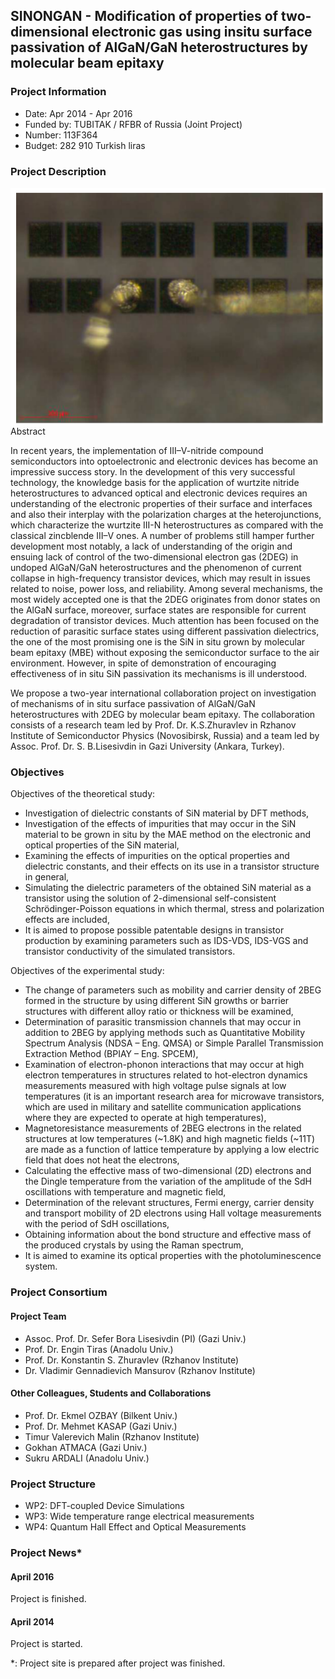## SINONGAN - Modification of properties of two-dimensional electronic gas using insitu surface passivation of AlGaN/GaN heterostructures by molecular beam epitaxy

### Project Information
* Date: Apr 2014 - Apr 2016
* Funded by: TUBITAK / RFBR of Russia (Joint Project)
* Number: 113F364
* Budget: 282 910 Turkish liras

### Project Description

<img align="left" src="sinongan-proje.png">

Abstract

In recent years, the implementation of III–V-nitride compound semiconductors into optoelectronic and electronic devices has become an impressive success story. In the development of this very successful technology, the knowledge basis for the application of wurtzite nitride heterostructures to advanced optical and electronic devices requires an understanding of the electronic properties of their surface and interfaces and also their interplay with the polarization charges at the heterojunctions, which characterize the wurtzite III-N heterostructures as compared with the classical zincblende III–V ones. A number of problems still hamper further development most notably, a lack of understanding of the origin and ensuing lack of control of the two-dimensional electron gas (2DEG) in undoped AlGaN/GaN heterostructures and the phenomenon of current collapse in high-frequency transistor devices, which may result in issues related to noise, power loss, and reliability. Among several mechanisms, the most widely accepted one is that the 2DEG originates from donor states on the AlGaN surface, moreover, surface states are responsible for current degradation of transistor devices. Much attention has been focused on the reduction of parasitic surface states using different passivation dielectrics, the one of the most promising one is the SiN in situ grown by molecular beam epitaxy (MBE) without exposing the semiconductor surface to the air environment. However, in spite of demonstration of encouraging effectiveness of in situ SiN passivation its mechanisms is ill understood. 

We propose a two-year international collaboration project on investigation of mechanisms of in situ surface passivation of AlGaN/GaN heterostructures with 2DEG by molecular beam epitaxy. The collaboration consists of a research team led by Prof. Dr. K.S.Zhuravlev in Rzhanov Institute of Semiconductor Physics (Novosibirsk, Russia) and a team led by Assoc. Prof. Dr. S. B.Lisesivdin in Gazi University (Ankara, Turkey).

### Objectives

Objectives of the theoretical study:

* Investigation of dielectric constants of SiN material by DFT methods,
* Investigation of the effects of impurities that may occur in the SiN material to be grown in situ by the MAE method on the electronic and optical properties of the SiN material,
* Examining the effects of impurities on the optical properties and dielectric constants, and their effects on its use in a transistor structure in general,
* Simulating the dielectric parameters of the obtained SiN material as a transistor using the solution of 2-dimensional self-consistent Schrödinger-Poisson equations in which thermal, stress and polarization effects are included,
* It is aimed to propose possible patentable designs in transistor production by examining parameters such as IDS-VDS, IDS-VGS and transistor conductivity of the simulated transistors.

Objectives of the experimental study:

* The change of parameters such as mobility and carrier density of 2BEG formed in the structure by using different SiN growths or barrier structures with different alloy ratio or thickness will be examined,
* Determination of parasitic transmission channels that may occur in addition to 2BEG by applying methods such as Quantitative Mobility Spectrum Analysis (NDSA – Eng. QMSA) or Simple Parallel Transmission Extraction Method (BPIAY – Eng. SPCEM),
* Examination of electron-phonon interactions that may occur at high electron temperatures in structures related to hot-electron dynamics measurements measured with high voltage pulse signals at low temperatures (it is an important research area for microwave transistors, which are used in military and satellite communication applications where they are expected to operate at high temperatures),
* Magnetoresistance measurements of 2BEG electrons in the related structures at low temperatures (~1.8K) and high magnetic fields (~11T) are made as a function of lattice temperature by applying a low electric field that does not heat the electrons,
* Calculating the effective mass of two-dimensional (2D) electrons and the Dingle temperature from the variation of the amplitude of the SdH oscillations with temperature and magnetic field,
* Determination of the relevant structures, Fermi energy, carrier density and transport mobility of 2D electrons using Hall voltage measurements with the period of SdH oscillations,
* Obtaining information about the bond structure and effective mass of the produced crystals by using the Raman spectrum,
* It is aimed to examine its optical properties with the photoluminescence system.

### Project Consortium

#### Project Team
* Assoc. Prof. Dr. Sefer Bora Lisesivdin (PI) (Gazi Univ.)
* Prof. Dr. Engin Tiras (Anadolu Univ.)
* Prof. Dr. Konstantin S. Zhuravlev (Rzhanov Institute)
* Dr. Vladimir Gennadievich Mansurov (Rzhanov Institute)

#### Other Colleagues, Students and Collaborations
* Prof. Dr. Ekmel OZBAY (Bilkent Univ.)
* Prof. Dr. Mehmet KASAP (Gazi Univ.)
* Timur Valerevich Malin (Rzhanov Institute)
* Gokhan ATMACA (Gazi Univ.)
* Sukru ARDALI (Anadolu Univ.)


### Project Structure
* WP2: DFT-coupled Device Simulations
* WP3: Wide temperature range electrical measurements
* WP4: Quantum Hall Effect and Optical Measurements

### Project News*

#### April 2016
Project is finished.

#### April 2014
Project is started.

*: Project site is prepared after project was finished.
